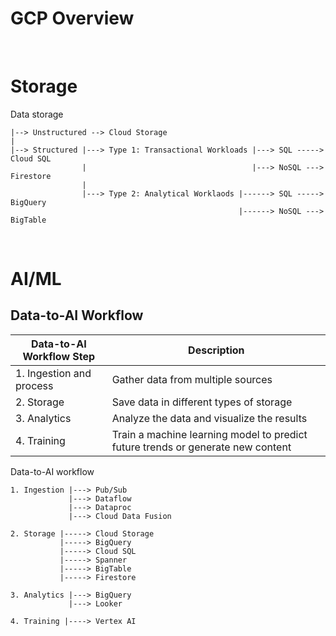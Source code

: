 # GCP Overview

<br>

# Storage

Data storage
```Text
|--> Unstructured --> Cloud Storage
|
|--> Structured |---> Type 1: Transactional Workloads |---> SQL -----> Cloud SQL
                |                                     |---> NoSQL ---> Firestore
                |
                |---> Type 2: Analytical Worklaods |------> SQL -----> BigQuery
                                                   |------> NoSQL ---> BigTable
```

<br>

# AI/ML

## Data-to-AI Workflow

| Data-to-AI Workflow Step | Description |
| --- | --- |
| 1. Ingestion and process | Gather data from multiple sources |
| 2. Storage | Save data in different types of storage |
| 3. Analytics | Analyze the data and visualize the results |
| 4. Training | Train a machine learning model to predict future trends or generate new content |

Data-to-AI workflow
```Text
1. Ingestion |---> Pub/Sub
             |---> Dataflow
             |---> Dataproc
             |---> Cloud Data Fusion

2. Storage |-----> Cloud Storage
           |-----> BigQuery
           |-----> Cloud SQL
           |-----> Spanner
           |-----> BigTable
           |-----> Firestore

3. Analytics |---> BigQuery
             |---> Looker

4. Training |----> Vertex AI 
```